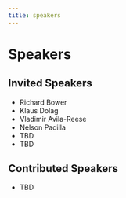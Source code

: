 ```yaml
---
title: speakers
---
```


# Speakers

## Invited Speakers
- Richard Bower
- Klaus Dolag
- Vladimir Avila-Reese
- Nelson Padilla
- TBD
- TBD

## Contributed Speakers

- TBD